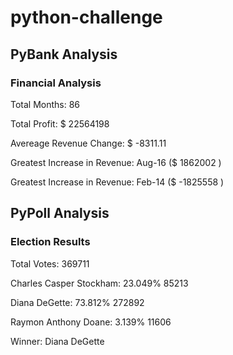 # python-challenge

## PyBank Analysis
### Financial Analysis
Total Months: 86

Total Profit: $ 22564198

Avereage Revenue Change: $ -8311.11

Greatest Increase in Revenue: Aug-16 ($ 1862002 )

Greatest Increase in Revenue: Feb-14 ($ -1825558 )


## PyPoll Analysis
### Election Results
Total Votes: 369711

Charles Casper Stockham: 23.049% 85213

Diana DeGette: 73.812% 272892

Raymon Anthony Doane: 3.139% 11606

Winner: Diana DeGette

